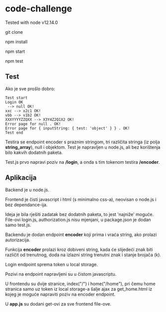 # code-challenge

Tested with node v12.14.0

git clone 

npm install

npm start 

npm test 

## Test

Ako je sve prošlo dobro:
```
Test start
Login OK
 --> null OK!
xxc --> x2c1 OK!
vbb --> v1b2 OK!
XXXYYYYZZQXX --> X3Y4Z2Q1X2 OK!
Error page for null . OK!
Error page for { inputString: { test: 'object' } } . OK!
Test end

```
Testira se endpoint encoder s praznim stringom, tri različita stringa (iz polja **string_array**), null i objektom. Test je napravljen u node.js, ali bez korištenja bilo kakvih dodatnih paketa.

Test.js prvo napravi poziv na **/login**, a onda s tim tokenom testira **/encoder**.

## Aplikacija

Backend je u node.js. 

Frontend je čisti javascript i html (s minimalno css-a), neovisan o node.js i bez dependance-ija. 

Ideja je bila rješiti zadatak bez dodatnih paketa, to jest 'najniže' moguće. File-ovi login.js, authorization.js nisu mjenjani, u package.json je dodan samo test.js.

Backendu je dodan endpoint **encoder** koji prima i vraća string, ako prolazi autorizacija. 

Funkcija **encoder** prolazi kroz dobiveni string, kada će slijedeći znak biti različit od trenutnog, doda na izlazni string trenutni znak i stanje brojača (k).

Login endpoint sprema token u local storage.

Pozivi na endpoint napravljeni su u čistom javascriptu.

U frontendu su dvije stranice, index("/") i home("/home"), pri čemu home stranica samo uz token iz local storage-a šalje ajax za get_home.html iz kojeg je moguće napraviti poziv na encoder endpoint.

U **app.js** su dodani get-ovi za sve frontend file-ove.

